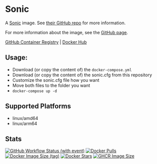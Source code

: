 # Sonic

A [Sonic](https://github.com/valeriansaliou/sonic) image. See [their GitHub repo](https://github.com/valeriansaliou/sonic) for more information.

For more information about the image, see the [GitHub page](https://github.com/Zottelchen/docker-container/sonic).

[GitHub Container Registry](https://github.com/users/Zottelchen/packages/container/package/sonic) | [Docker Hub](https://hub.docker.com/r/zottelchen/sonic)

## Usage:

- Download (or copy the content of) the `docker-compose.yml`
- Download (or copy the content of) the sonic.cfg from this repository
- Customize the sonic.cfg file how you want
- Move both files to the folder you want
- `docker-compose up -d`

## Supported Platforms

- linux/amd64
- linux/arm64

## Stats

[![GitHub Workflow Status (with event)](https://img.shields.io/github/actions/workflow/status/zottelchen/docker-container/sonic.yml?logo=github)](https://github.com/Zottelchen/docker-container/actions/workflows/sonic.yml)
[![Docker Pulls](https://img.shields.io/docker/pulls/zottelchen/sonic?logo=docker)](https://hub.docker.com/r/zottelchen/sonic)
[![Docker Image Size (tag)](https://img.shields.io/docker/image-size/zottelchen/sonic/latest?logo=docker)](https://hub.docker.com/r/zottelchen/sonic)
[![Docker Stars](https://img.shields.io/docker/stars/zottelchen/sonic?label=%E2%AD%90%20DOCKER%20STARS)](https://hub.docker.com/r/zottelchen/sonic)
[![GHCR Image Size](https://ghcr-badge.egpl.dev/zottelchen/sonic/size)](https://github.com/users/Zottelchen/packages/container/package/sonic)
